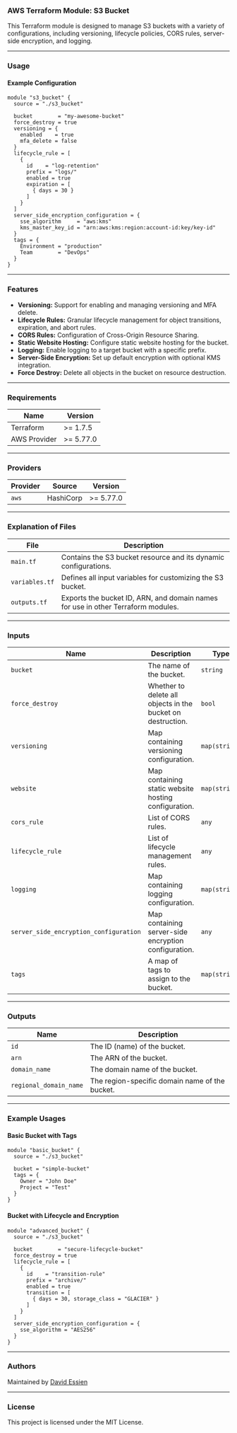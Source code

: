 ### AWS Terraform Module: S3 Bucket

This Terraform module is designed to manage S3 buckets with a variety of configurations, including versioning, lifecycle policies, CORS rules, server-side encryption, and logging.

---

### **Usage**

#### Example Configuration

```hcl
module "s3_bucket" {
  source = "./s3_bucket"

  bucket        = "my-awesome-bucket"
  force_destroy = true
  versioning = {
    enabled    = true
    mfa_delete = false
  }
  lifecycle_rule = [
    {
      id    = "log-retention"
      prefix = "logs/"
      enabled = true
      expiration = [
        { days = 30 }
      ]
    }
  ]
  server_side_encryption_configuration = {
    sse_algorithm     = "aws:kms"
    kms_master_key_id = "arn:aws:kms:region:account-id:key/key-id"
  }
  tags = {
    Environment = "production"
    Team        = "DevOps"
  }
}
```

---

### **Features**

- **Versioning:** Support for enabling and managing versioning and MFA delete.
- **Lifecycle Rules:** Granular lifecycle management for object transitions, expiration, and abort rules.
- **CORS Rules:** Configuration of Cross-Origin Resource Sharing.
- **Static Website Hosting:** Configure static website hosting for the bucket.
- **Logging:** Enable logging to a target bucket with a specific prefix.
- **Server-Side Encryption:** Set up default encryption with optional KMS integration.
- **Force Destroy:** Delete all objects in the bucket on resource destruction.

---

### Requirements

| Name         | Version   |
| ------------ | --------- |
| Terraform    | >= 1.7.5  |
| AWS Provider | >= 5.77.0 |

---

### Providers

| Provider | Source    | Version   |
| -------- | --------- | --------- |
| `aws`    | HashiCorp | >= 5.77.0 |

---

### **Explanation of Files**

| **File**       | **Description**                                                                  |
| -------------- | -------------------------------------------------------------------------------- |
| `main.tf`      | Contains the S3 bucket resource and its dynamic configurations.                  |
| `variables.tf` | Defines all input variables for customizing the S3 bucket.                       |
| `outputs.tf`   | Exports the bucket ID, ARN, and domain names for use in other Terraform modules. |

---

### **Inputs**

| **Name**                               | **Description**                                             | **Type**      | **Default** | **Required** |
| -------------------------------------- | ----------------------------------------------------------- | ------------- | ----------- | ------------ |
| `bucket`                               | The name of the bucket.                                     | `string`      | N/A         | Yes          |
| `force_destroy`                        | Whether to delete all objects in the bucket on destruction. | `bool`        | `false`     | No           |
| `versioning`                           | Map containing versioning configuration.                    | `map(string)` | `{}`        | No           |
| `website`                              | Map containing static website hosting configuration.        | `map(string)` | `{}`        | No           |
| `cors_rule`                            | List of CORS rules.                                         | `any`         | `[]`        | No           |
| `lifecycle_rule`                       | List of lifecycle management rules.                         | `any`         | `[]`        | No           |
| `logging`                              | Map containing logging configuration.                       | `map(string)` | `{}`        | No           |
| `server_side_encryption_configuration` | Map containing server-side encryption configuration.        | `any`         | `{}`        | No           |
| `tags`                                 | A map of tags to assign to the bucket.                      | `map(string)` | `{}`        | No           |

---

### **Outputs**

| **Name**               | **Description**                                |
| ---------------------- | ---------------------------------------------- |
| `id`                   | The ID (name) of the bucket.                   |
| `arn`                  | The ARN of the bucket.                         |
| `domain_name`          | The domain name of the bucket.                 |
| `regional_domain_name` | The region-specific domain name of the bucket. |

---

### **Example Usages**

#### Basic Bucket with Tags

```hcl
module "basic_bucket" {
  source = "./s3_bucket"

  bucket = "simple-bucket"
  tags = {
    Owner = "John Doe"
    Project = "Test"
  }
}
```

#### Bucket with Lifecycle and Encryption

```hcl
module "advanced_bucket" {
  source = "./s3_bucket"

  bucket        = "secure-lifecycle-bucket"
  force_destroy = true
  lifecycle_rule = [
    {
      id    = "transition-rule"
      prefix = "archive/"
      enabled = true
      transition = [
        { days = 30, storage_class = "GLACIER" }
      ]
    }
  ]
  server_side_encryption_configuration = {
    sse_algorithm = "AES256"
  }
}
```

---

### **Authors**

Maintained by [David Essien](https://davidessien.com)

---

### **License**

This project is licensed under the MIT License.
